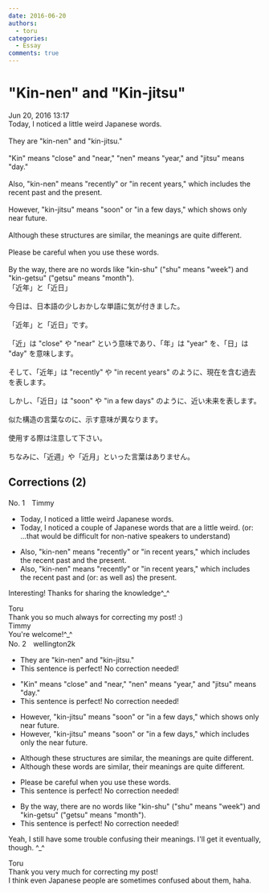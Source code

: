```yaml
---
date: 2016-06-20
authors:
  - toru
categories:
  - Essay
comments: true
---
```


# "Kin-nen" and "Kin-jitsu"
<div class="date">Jun 20, 2016 13:17</div>
<div id="post"><div id="body_show_ori">
Today, I noticed a little weird Japanese words.<br/><br/>They are "kin-nen" and "kin-jitsu."<br/><br/>"Kin" means "close" and "near," "nen" means "year," and "jitsu" means "day."<br/><br/>Also, "kin-nen" means "recently" or "in recent years," which includes the recent past and the present.<br/><br/>However, "kin-jitsu" means "soon" or "in a few days," which shows only near future.<br/><br/>Although these structures are similar, the meanings are quite different.<br/><br/>Please be careful when you use these words.<br/><br/>By the way, there are no words like "kin-shu" ("shu" means "week") and "kin-getsu" ("getsu" means "month").
</div></div>

<!-- more -->

<div id="post_ja"><div id="body_show_mo">
「近年」と「近日」<br/><br/>今日は、日本語の少しおかしな単語に気が付きました。<br/><br/>「近年」と「近日」です。<br/><br/>「近」は "close" や "near" という意味であり、「年」は "year" を、「日」は "day" を意味します。<br/><br/>そして、「近年」は "recently" や "in recent years" のように、現在を含む過去を表します。<br/><br/>しかし、「近日」は "soon" や "in a few days" のように、近い未来を表します。<br/><br/>似た構造の言葉なのに、示す意味が異なります。<br/><br/>使用する際は注意して下さい。<br/><br/>ちなみに、「近週」や「近月」といった言葉はありません。
</div></div>

## Corrections (2)
<div id="block"><div class="first_name"> No. 1　<span class="just_name">Timmy</span></div><div id="block2">
<ul class="correction_field">
<li class="incorrect">Today, I noticed a little weird Japanese words.</li>
<li class="corrected correct">
Today, I noticed <span class="f_blue">a couple </span>of Japanese words <span class="f_blue">that are </span>a little weird. (or: ...that would be difficult for non-native speakers to understand)
</li>
</ul>
<ul class="correction_field">
<li class="incorrect">Also, "kin-nen" means "recently" or "in recent years," which includes the recent past and the present.</li>
<li class="corrected correct">
Also, "kin-nen" means "recently" or "in recent years," which includes the recent past and (or: <span class="f_blue">as well as</span>) the present.
</li>
</ul>
<p class="comment_small">
 Interesting! Thanks for sharing the knowledge^_^
</p>

</div><div class="name"><span class="just_name">Toru</span><br>
Thank you so much always for correcting my post! :)
</div>
<div class="name"><span class="just_name">Timmy</span><br>
You're welcome!^_^
</div>
</div>
<div id="block"><div class="first_name"> No. 2　<span class="just_name">wellington2k</span></div><div id="block2">
<ul class="correction_field">
<li class="incorrect">They are "kin-nen" and "kin-jitsu."</li>
<li class="corrected perfect">This sentence is perfect! No correction needed!</li>
</ul>
<ul class="correction_field">
<li class="incorrect">"Kin" means "close" and "near," "nen" means "year," and "jitsu" means "day."</li>
<li class="corrected perfect">This sentence is perfect! No correction needed!</li>
</ul>
<ul class="correction_field">
<li class="incorrect">However, "kin-jitsu" means "soon" or "in a few days," which shows only near future.</li>
<li class="corrected correct">
However, "kin-jitsu" means "soon" or "in a few days," which includes only the near future.
</li>
</ul>
<ul class="correction_field">
<li class="incorrect">Although these structures are similar, the meanings are quite different.</li>
<li class="corrected correct">
Although these words are similar, their meanings are quite different.
</li>
</ul>
<ul class="correction_field">
<li class="incorrect">Please be careful when you use these words.</li>
<li class="corrected perfect">This sentence is perfect! No correction needed!</li>
</ul>
<ul class="correction_field">
<li class="incorrect">By the way, there are no words like "kin-shu" ("shu" means "week") and "kin-getsu" ("getsu" means "month").</li>
<li class="corrected perfect">This sentence is perfect! No correction needed!</li>
</ul>
<p class="comment_small">
 Yeah, I still have some trouble confusing their meanings. I'll get it eventually, though. ^_^
</p>

</div><div class="name"><span class="just_name">Toru</span><br>
Thank you very much for correcting my post!<br/>I think even Japanese people are sometimes confused about them, haha.
</div>
</div>
